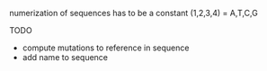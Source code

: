 numerization of sequences has to be a constant (1,2,3,4) = A,T,C,G

TODO
- compute mutations to reference in sequence
- add name to sequence